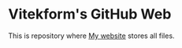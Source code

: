 # Vitekform's GitHub Web
This is repository where [My website](https://vitekform.github.io/) stores all files.